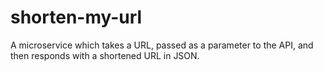 # shorten-my-url

A microservice which takes a URL, passed as a parameter to the API, and then responds with a shortened URL in JSON.